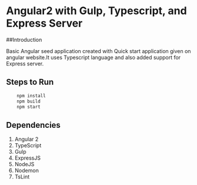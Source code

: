 # Angular2 with Gulp, Typescript, and Express Server

##Introduction

Basic Angular seed application created with Quick start application given on angular website.It uses Typescript language and also added support for Express server.

## Steps to Run
```sh
    npm install
    npm build
    npm start
```

## Dependencies

1. Angular 2
2. TypeScript
3. Gulp
4. ExpressJS
5. NodeJS
6. Nodemon
7. TsLint


